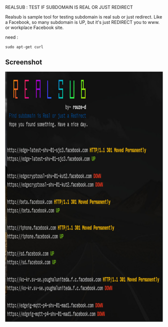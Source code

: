 REALSUB : TEST IF SUBDOMAIN IS REAL OR JUST REDIRECT

Realsub is sample tool for testing subdomain is real sub or just redirect.
Like a Facebook, so many subdomain is UP, but it's just REDIRECT you to www. or workplace Facebook site.

need :<br>
```
sudo apt-get curl
```
## Screenshot
<img src="https://github.com/rouze-d/realsub/blob/master/screenshot/1.jpg" width="700" height="800"/>
